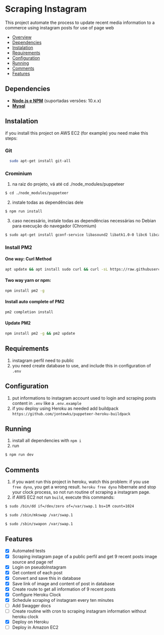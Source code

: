 # Scraping Instagram 

This project automate the process to update recent media information to a commerce using instagram posts for use of page web

- [Overview](#overview)
- [Dependencies](#dependencies)
- [Instalation](#instalation)
- [Requirements](#requirements)
- [Configuration](#configuration)
- [Running](#running)
- [Comments](#comments)
- [Features](#features)

## Dependencies

- **[Node.js e NPM](https://www.nodejs.org/)** (suportadas versões: 10.x.x)
- **[Mysql](https://www.mysql.com/)**

## Instalation
if you install this project on AWS EC2 (for example) you need make this steps:

### Git
```bash
  sudo apt-get install git-all
```

### Crominium
1. na raiz do projeto, vá até cd ./node_modules/puppeteer
```bash
$ cd ./node_modules/puppeteer
```

2. instale todas as dependências dele
```bash
$ npm run install
```

3. caso necessário, instale todas as dependências necessárias no Debian para execução do navegador (Chromium)
```bash
$ sudo apt-get install gconf-service libasound2 libatk1.0-0 libc6 libcairo2 libcups2 libdbus-1-3 libgbm-dev libexpat1 libfontconfig1 libgcc1 libgconf-2-4 libgdk-pixbuf2.0-0 libglib2.0-0 libgtk-3-0 libnspr4 libpango-1.0-0 libpangocairo-1.0-0 libstdc++6 libx11-6 libx11-xcb1 libxcb1 libxcomposite1 libxcursor1 libxdamage1 libxext6 libxfixes3 libxi6 libxrandr2 libxrender1 libxss1 libxtst6 ca-certificates fonts-liberation libappindicator1 libnss3 lsb-release xdg-utils wget
```

### Install PM2

#### One way: Curl Method
```bash
apt update && apt install sudo curl && curl -sL https://raw.githubusercontent.com/Unitech/pm2/master/packager/setup.deb.sh | sudo -E bash -
```

#### Two way yarn or npm:
```bash
npm install pm2 -g
```

#### Install auto complete of PM2
```bash
pm2 completion install
```

#### Update PM2
```bash
npm install pm2 -g && pm2 update
```

## Requirements

1. instagram perfil need to public
2. you need create database to use, and include this in configuration of `.env`

## Configuration
1. put informations to instagram account used to login and scraping posts content in `.env` like a `.env.example`
2. if you deploy using Heroku as needed add buildpack `https://github.com/jontewks/puppeteer-heroku-buildpack`

## Running

1. install all dependencies with `npm i`
2. run 
```bash
$ npm run dev
```

## Comments
1. if you want run this project in heroku, watch this problem: if you use `free dyno`, you get a wrong result. `heroku free dyno` hibernate and stop your clock process, so not run routine of scraping a instagram page.
2. if AWS EC2 not run `build`, execute this commands:
```bash
$ sudo /bin/dd if=/dev/zero of=/var/swap.1 bs=1M count=1024
```

```bash
$ sudo /sbin/mkswap /var/swap.1
```

```bash
$ sudo /sbin/swapon /var/swap.1
```

## Features

- [x] Automated tests
- [x] Scraping instagram page of a public perfil and get 9 recent posts image source and page ref
- [x] Login on pseudoInstagram
- [x] Get content of each post
- [x] Convert and save this in database
- [x] Save link of image and content of post in database
- [x] Create route to get all information of 9 recent posts
- [x] Configure Heroku Clock 
- [x] Schedule scraping of instagram every ten minutes
- [ ] Add Swagger docs
- [ ] Create routine with cron to scraping instagram information without heroku clock
- [x] Deploy on Heroku 
- [ ] Deploy in Amazon EC2